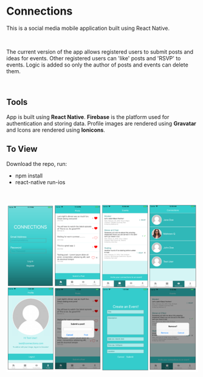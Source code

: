 <h1> Connections</h1>
<p>This is a social media mobile application built using React Native.</p>
<br>
<p>The current version of the app allows registered users to submit posts and ideas for events. Other registered users can 'like' posts and 'RSVP' to events. Logic is added so only the author of posts and events can delete them.</p>
<br>

<h2> Tools</h2>
<p> App is built using <b>React Native</b>. <b>Firebase</b> is the platform used for authentication and storing data. Profile images are rendered using <b>Gravatar</b> and Icons are rendered using <b>Ionicons</b>.</p>

<h2> To View </h2>

<p> Download the repo, run: </p>

<ul>
<li>npm install</li>
<li>react-native run-ios</li>
</ul>

<br>
<br>
<img src="assets/screenshots/connectionsscreenshots.png">